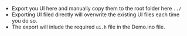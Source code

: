 - Export you UI here and manually copy them to the root folder here `../`
- Exporting UI filed directly will overwrite the existing UI files each time you do so.
- The export will inlude the required `ui.h` file in the Demo.ino file.